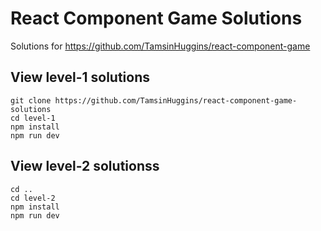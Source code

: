 # React Component Game Solutions

Solutions for https://github.com/TamsinHuggins/react-component-game


## View level-1 solutions

```
git clone https://github.com/TamsinHuggins/react-component-game-solutions
cd level-1
npm install
npm run dev
```

## View level-2 solutionss

```
cd ..
cd level-2
npm install
npm run dev
```
